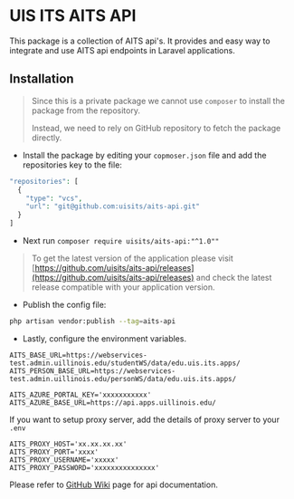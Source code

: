# UIS ITS AITS API

This package is a collection of AITS api's. It provides and easy way to integrate and use AITS api endpoints in Laravel applications.

## Installation
> Since this is a private package we cannot use `composer` to install the package from the repository.
> 
> Instead, we need to rely on GitHub repository to fetch the package directly.

- Install the package by editing your `copmoser.json` file and add the repositories key to the file:
```php
"repositories": [
  {
    "type": "vcs",
    "url": "git@github.com:uisits/aits-api.git"
  }
]
```
- Next run `composer require uisits/aits-api:"^1.0""`

> To get the latest version of the application please visit [https://github.com/uisits/aits-api/releases](https://github.com/uisits/aits-api/releases) and check the latest release compatible with your application version. 

- Publish the config file:
```bash
php artisan vendor:publish --tag=aits-api
```
- Lastly, configure the environment variables.
```shell
AITS_BASE_URL=https://webservices-test.admin.uillinois.edu/studentWS/data/edu.uis.its.apps/
AITS_PERSON_BASE_URL=https://webservices-test.admin.uillinois.edu/personWS/data/edu.uis.its.apps/

AITS_AZURE_PORTAL_KEY='xxxxxxxxxxx'
AITS_AZURE_BASE_URL=https://api.apps.uillinois.edu/
```

If you want to setup proxy server, add the details of proxy server to your `.env`
```shell
AITS_PROXY_HOST='xx.xx.xx.xx'
AITS_PROXY_PORT='xxxx'
AITS_PROXY_USERNAME='xxxxx'
AITS_PROXY_PASSWORD='xxxxxxxxxxxxxxx'
```

Please refer to [GitHub Wiki](https://github.com/uisits/aits-api/wiki) page for api documentation.
